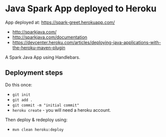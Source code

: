 # Java Spark App deployed to Heroku

App deployed at: https://spark-greet.herokuapp.com/

* http://sparkjava.com/
* http://sparkjava.com/documentation
* https://devcenter.heroku.com/articles/deploying-java-applications-with-the-heroku-maven-plugin

A Spark Java App using Handlebars.

## Deployment steps

Do this once:

* `git init`
* `git add .`
* `git commit -m "initial commit"`
* `heroku create` - you will need a heroku account.

Then deploy & redeploy using:

* `mvn clean heroku:deploy`


